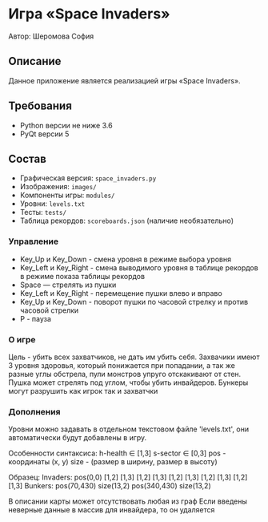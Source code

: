 ﻿# Игра «Space Invaders»

Автор: Шеромова София

## Описание
Данное приложение является реализацией игры «Space Invaders».


## Требования
* Python версии не ниже 3.6
* PyQt версии 5


## Состав
* Графическая версия: `space_invaders.py`
* Изображения: `images/`
* Компоненты игры: `modules/`
* Уровни: `levels.txt`
* Тесты: `tests/`
* Таблица рекордов: `scoreboards.json` (наличие необязательно)


### Управление
* Key_Up и Key_Down - смена уровня в режиме выбора уровня
* Key_Left и Key_Right - смена выводимого уровня в таблице рекордов в режиме показа таблицы рекордов
* Space — стрелять из пушки
* Key_Left и Key_Right - перемещение пушки влево и вправо
* Key_Up и Key_Down - поворот пушки по часовой стрелку и против часовой стрелки 
* P - пауза


### О игре 
Цель - убить всех захватчиков, не дать им убить себя. 
Захвачики имеют 3 уровня здоровья, который понижается при попадании, а так же разные углы обстрела, пули монстров упруго отскакивают от стен.
Пушка может стрелять под углом, чтобы убить инвайдеров.
Бункеры могут разрушить как игрок так и захватчки


### Дополнения
Уровни можно задавать в отдельном текстовом файле 'levels.txt', они автоматически будут добавлены в игру. 

Особенности синтаксиса: 
h-health ∈ [1,3]
s-sector ∈ [0,3]
pos - координаты (x, y)
size - (размер в ширину, размер в высоту)

Образец:
Invaders: pos(0,0)
[1,2] [1,3] [1,2] [1,3] [1,2] 
[1,3] [1,2] [1,3] [1,2] [1,3]
Bunkers:
pos(70,430) size(13,2)
pos(340,430) size(13,2)

В описании карты может отсутствовать любая из граф
Если введены неверные данные в массив для инвайдера, то он удаляется
